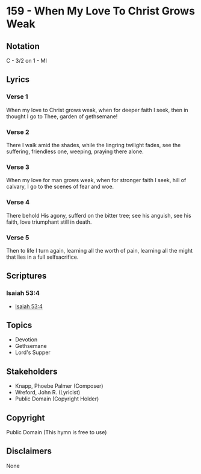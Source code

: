 # 159 - When My Love To Christ Grows Weak

## Notation

C - 3/2 on 1 - MI

## Lyrics

### Verse 1

When my love to Christ grows weak, when for deeper faith I seek, then in thought I go to Thee, garden of gethsemane!

### Verse 2

There I walk amid the shades, while the lingring twilight fades, see the suffering, friendless one, weeping, praying there alone.

### Verse 3

When my love for man grows weak, when for stronger faith I seek, hill of calvary, I go to the scenes of fear and woe.

### Verse 4

There behold His agony, sufferd on the bitter tree; see his anguish, see his faith, love triumphant still in death.

### Verse 5

Then to life I turn again, learning all the worth of pain, learning all the might that lies in a full selfsacrifice.


## Scriptures

### Isaiah 53:4

- [Isaiah 53:4](https://www.biblegateway.com/passage/?search=Isaiah%2053%3A4)


## Topics

- Devotion
- Gethsemane
- Lord's Supper

## Stakeholders

- Knapp, Phoebe Palmer (Composer)
- Wreford, John R. (Lyricist)
- Public Domain (Copyright Holder)

## Copyright

Public Domain
(This hymn is free to use)

## Disclaimers

None

